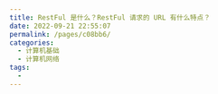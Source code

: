 ```yaml
---
title: RestFul 是什么？RestFul 请求的 URL 有什么特点？
date: 2022-09-21 22:55:07
permalink: /pages/c08bb6/
categories:
  - 计算机基础
  - 计算机网络
tags:
  - 
---
```

